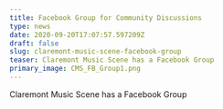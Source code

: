 ```yaml
---
title: Facebook Group for Community Discussions
type: news
date: 2020-09-20T17:07:57.597209Z
draft: false
slug: claremont-music-scene-facebook-group
teaser: Claremont Music Scene has a Facebook Group
primary_image: CMS_FB_Group1.png
---
```

Claremont Music Scene has a Facebook Group
